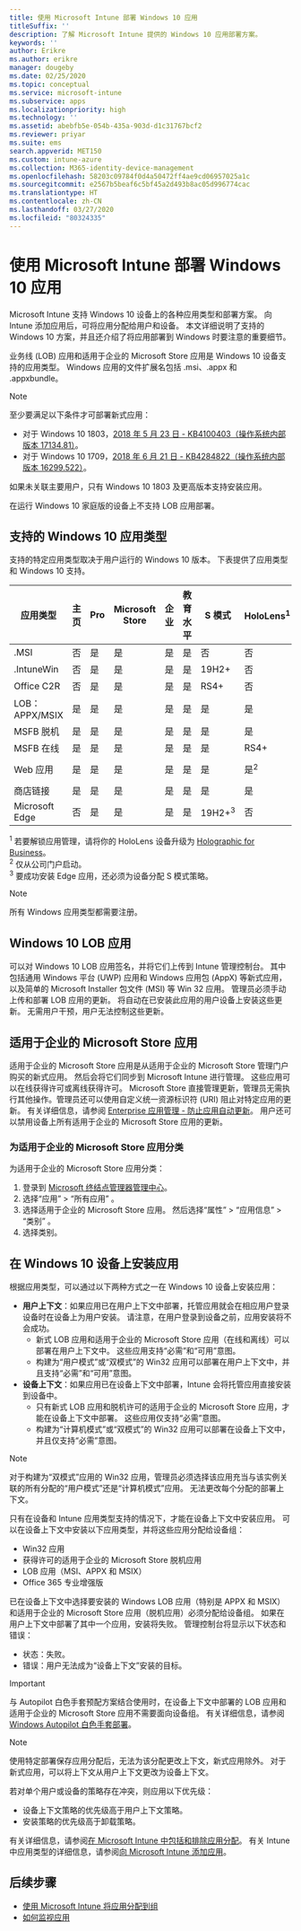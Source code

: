 ```yaml
---
title: 使用 Microsoft Intune 部署 Windows 10 应用
titleSuffix: ''
description: 了解 Microsoft Intune 提供的 Windows 10 应用部署方案。
keywords: ''
author: Erikre
ms.author: erikre
manager: dougeby
ms.date: 02/25/2020
ms.topic: conceptual
ms.service: microsoft-intune
ms.subservice: apps
ms.localizationpriority: high
ms.technology: ''
ms.assetid: abebfb5e-054b-435a-903d-d1c31767bcf2
ms.reviewer: priyar
ms.suite: ems
search.appverid: MET150
ms.custom: intune-azure
ms.collection: M365-identity-device-management
ms.openlocfilehash: 58203c09784f0d4a50472ff4ae9cd06957025a1c
ms.sourcegitcommit: e2567b5beaf6c5bf45a2d493b8ac05d996774cac
ms.translationtype: HT
ms.contentlocale: zh-CN
ms.lasthandoff: 03/27/2020
ms.locfileid: "80324335"
---
```

# <a name="windows-10-app-deployment-by-using-microsoft-intune"></a>使用 Microsoft Intune 部署 Windows 10 应用 

Microsoft Intune 支持 Windows 10 设备上的各种应用类型和部署方案。 向 Intune 添加应用后，可将应用分配给用户和设备。 本文详细说明了支持的 Windows 10 方案，并且还介绍了将应用部署到 Windows 时要注意的重要细节。 

业务线 (LOB) 应用和适用于企业的 Microsoft Store 应用是 Windows 10 设备支持的应用类型。 Windows 应用的文件扩展名包括 .msi、.appx 和 .appxbundle。  

> [!Note]
> 至少要满足以下条件才可部署新式应用：
> - 对于 Windows 10 1803，[2018 年 5 月 23 日 - KB4100403（操作系统内部版本 17134.81）](https://support.microsoft.com/help/4100403/windows-10-update-kb4100403)。
> - 对于 Windows 10 1709，[2018 年 6 月 21 日 - KB4284822（操作系统内部版本 16299.522）](https://support.microsoft.com/help/4284822)。
>
> 如果未关联主要用户，只有 Windows 10 1803 及更高版本支持安装应用。
>
> 在运行 Windows 10 家庭版的设备上不支持 LOB 应用部署。

## <a name="supported-windows-10-app-types"></a>支持的 Windows 10 应用类型

支持的特定应用类型取决于用户运行的 Windows 10 版本。 下表提供了应用类型和 Windows 10 支持。

| 应用类型 | 主页 | Pro | Microsoft Store | 企业 | 教育水平 | S 模式 | HoloLens<sup>1 | Surface Hub | WCOS | 移动电话 |
|----------------|------|-----|----------|------------|-----------|--------|-----------|------------|------|--------|
|  .MSI | 否 | 是 | 是 | 是 | 是 | 否 | 否 | 否 | 否 | 否 |
| .IntuneWin | 否 | 是 | 是 | 是 | 是 | 19H2+ | 否 | 否 | 否 | 否 |
| Office C2R | 否 | 是 | 是 | 是 | 是 | RS4+ | 否 | 否 | 否 | 否 |
| LOB：APPX/MSIX | 是 | 是 | 是 | 是 | 是 | 是 | 是 | 是 | 是 | 是 |
| MSFB 脱机 | 是 | 是 | 是 | 是 | 是 | 是 | 是 | 是 | 是 | 是 |
| MSFB 在线 | 是 | 是 | 是 | 是 | 是 | 是 | RS4+ | 否 | 是 | 是 |
| Web 应用 | 是 | 是 | 是 | 是 | 是 | 是 | 是<sup>2 | 是<sup>2 | 是 | 是<sup>2 |
| 商店链接 | 是 | 是 | 是 | 是 | 是 | 是 | 是 | 是 | 是 | 是 |
| Microsoft Edge | 否 | 是 | 是 | 是 | 是 | 19H2+<sup>3 | 否 | 否 | 否 | 否 |

<sup>1</sup> 若要解锁应用管理，请将你的 HoloLens 设备升级为 [Holographic for Business](../fundamentals/windows-holographic-for-business.md)。<br />
<sup>2</sup> 仅从公司门户启动。<br />
<sup>3</sup> 要成功安装 Edge 应用，还必须为设备分配 S 模式策略。

> [!NOTE]
> 所有 Windows 应用类型都需要注册。

## <a name="windows-10-lob-apps"></a>Windows 10 LOB 应用

可以对 Windows 10 LOB 应用签名，并将它们上传到 Intune 管理控制台。 其中包括通用 Windows 平台 (UWP) 应用和 Windows 应用包 (AppX) 等新式应用，以及简单的 Microsoft Installer 包文件 (MSI) 等 Win 32 应用。 管理员必须手动上传和部署 LOB 应用的更新。 将自动在已安装此应用的用户设备上安装这些更新。 无需用户干预，用户无法控制这些更新。 

## <a name="microsoft-store-for-business-apps"></a>适用于企业的 Microsoft Store 应用

适用于企业的 Microsoft Store 应用是从适用于企业的 Microsoft Store 管理门户购买的新式应用。 然后会将它们同步到 Microsoft Intune 进行管理。 这些应用可以在线获得许可或离线获得许可。 Microsoft Store 直接管理更新，管理员无需执行其他操作。管理员还可以使用自定义统一资源标识符 (URI) 阻止对特定应用的更新。 有关详细信息，请参阅 [Enterprise 应用管理 - 防止应用自动更新](https://docs.microsoft.com/windows/client-management/mdm/enterprise-app-management#prevent-app-from-automatic-updates)。 用户还可以禁用设备上所有适用于企业的 Microsoft Store 应用的更新。 

### <a name="categorize-microsoft-store-for-business-apps"></a>为适用于企业的 Microsoft Store 应用分类 
为适用于企业的 Microsoft Store 应用分类： 

1. 登录到 [Microsoft 终结点管理器管理中心](https://go.microsoft.com/fwlink/?linkid=2109431)。
2. 选择“应用”   > “所有应用”  。 
3. 选择适用于企业的 Microsoft Store 应用。 然后选择“属性”   > “应用信息”   > “类别”  。 
4. 选择类别。

## <a name="install-apps-on-windows-10-devices"></a>在 Windows 10 设备上安装应用
根据应用类型，可以通过以下两种方式之一在 Windows 10 设备上安装应用：

- **用户上下文**：如果应用已在用户上下文中部署，托管应用就会在相应用户登录设备时在设备上为用户安装。 请注意，在用户登录到设备之前，应用安装将不会成功。 
  - 新式 LOB 应用和适用于企业的 Microsoft Store 应用（在线和离线）可以部署在用户上下文中。 这些应用支持“必需”和“可用”意图。
  - 构建为“用户模式”或“双模式”的 Win32 应用可以部署在用户上下文中，并且支持“必需”和“可用”意图。 
- **设备上下文**：如果应用已在设备上下文中部署，Intune 会将托管应用直接安装到设备中。
  - 只有新式 LOB 应用和脱机许可的适用于企业的 Microsoft Store 应用，才能在设备上下文中部署。 这些应用仅支持“必需”意图。
  - 构建为“计算机模式”或“双模式”的 Win32 应用可以部署在设备上下文中，并且仅支持“必需”意图。

> [!NOTE]
> 对于构建为“双模式”应用的 Win32 应用，管理员必须选择该应用充当与该实例关联的所有分配的“用户模式”还是“计算机模式”应用。 无法更改每个分配的部署上下文。  

只有在设备和 Intune 应用类型支持的情况下，才能在设备上下文中安装应用。 可以在设备上下文中安装以下应用类型，并将这些应用分配给设备组：

- Win32 应用
- 获得许可的适用于企业的 Microsoft Store 脱机应用
- LOB 应用（MSI、APPX 和 MSIX）
- Office 365 专业增强版

已在设备上下文中选择要安装的 Windows LOB 应用（特别是 APPX 和 MSIX）和适用于企业的 Microsoft Store 应用（脱机应用）必须分配给设备组。 如果在用户上下文中部署了其中一个应用，安装将失败。 管理控制台将显示以下状态和错误：
  - 状态：失败。
  - 错误：用户无法成为“设备上下文”安装的目标。

> [!IMPORTANT]
> 与 Autopilot 白色手套预配方案结合使用时，在设备上下文中部署的 LOB 应用和适用于企业的 Microsoft Store 应用不需要面向设备组。 有关详细信息，请参阅 [Windows Autopilot 白色手套部署](https://docs.microsoft.com/windows/deployment/windows-autopilot/white-glove)。

> [!Note]
> 使用特定部署保存应用分配后，无法为该分配更改上下文，新式应用除外。 对于新式应用，可以将上下文从用户上下文更改为设备上下文。 

若对单个用户或设备的策略存在冲突，则应用以下优先级：
- 设备上下文策略的优先级高于用户上下文策略。 
- 安装策略的优先级高于卸载策略。

有关详细信息，请参阅[在 Microsoft Intune 中包括和排除应用分配](apps-inc-exl-assignments.md)。 有关 Intune 中应用类型的详细信息，请参阅[向 Microsoft Intune 添加应用](apps-add.md)。

## <a name="next-steps"></a>后续步骤

- [使用 Microsoft Intune 将应用分配到组](apps-deploy.md)
- [如何监视应用](apps-monitor.md)
